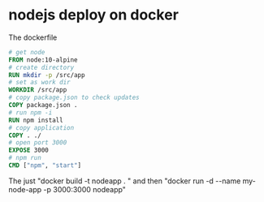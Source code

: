 # nodejs deploy on docker

The dockerfile


```dockerfile
# get node
FROM node:10-alpine
# create directory
RUN mkdir -p /src/app
# set as work dir
WORKDIR /src/app
# copy package.json to check updates
COPY package.json .
# run npm -i
RUN npm install
# copy application
COPY . ./
# open port 3000
EXPOSE 3000
# npm run
CMD ["npm", "start"]
```

The just "docker build -t nodeapp . " and then "docker run -d --name my-node-app  -p 3000:3000 nodeapp"
